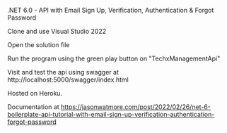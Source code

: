 
.NET 6.0 - API with Email Sign Up, Verification, Authentication & Forgot Password 

Clone and use Visual Studio 2022

Open the solution file

Run the program using the green play button on "TechxManagementApi"

Visit and test the api using swagger at http://localhost:5000/swagger/index.html

Hosted on Heroku.

Documentation at https://jasonwatmore.com/post/2022/02/26/net-6-boilerplate-api-tutorial-with-email-sign-up-verification-authentication-forgot-password
